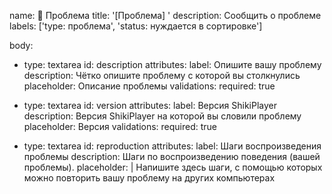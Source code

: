 name: 🐛 Проблема
title: '[Проблема] '
description: Сообщить о проблеме
labels: ['type: проблема', 'status: нуждается в сортировке']

body:
  - type: textarea
    id: description
    attributes:
      label: Опишите вашу проблему
      description: Чётко опишите проблему с которой вы столкнулись
      placeholder: Описание проблемы
    validations:
      required: true

  - type: textarea
    id: version
    attributes:
      label: Версия ShikiPlayer
      description: Версия ShikiPlayer на которой вы словили проблему
      placeholder: Версия
    validations:
      required: true

  - type: textarea
    id: reproduction
    attributes:
      label: Шаги воспроизведения проблемы
      description: Шаги по воспроизведению поведения (вашей проблемы).
      placeholder: |
        Напишите здесь шаги, с помощью которых можно повторить вашу проблему
        на других компьютерах
